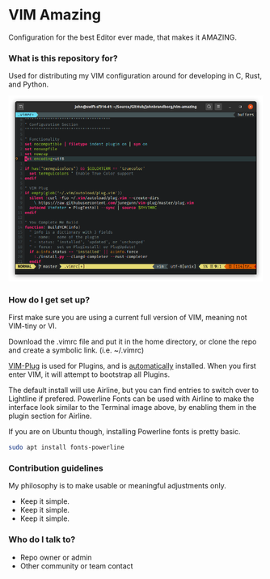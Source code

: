# VIM Amazing

Configuration for the best Editor ever made, that makes it AMAZING.

### What is this repository for?

Used for distributing my VIM configuration around for developing in C, Rust, and Python.

![Terminal](/images/terminal.png)

### How do I get set up?

First make sure you are using a current full version of VIM, meaning not VIM-tiny or VI.

Download the .vimrc file and put it in the home directory, or clone the repo and create
a symbolic link.  (i.e. ~/.vimrc)

[VIM-Plug](https://github.com/junegunn/vim-plug) is used for Plugins, and is
[automatically](https://github.com/junegunn/vim-plug/wiki/tips#automatic-installation) installed.
When you first enter VIM, it will attempt to bootstrap all Plugins.

The default install will use Airline, but you can find entries to switch over to Lightline
if prefered.  Powerline Fonts can be used with Airline to make the interface look similar
to the Terminal image above, by enabling them in the plugin section for Airline.

If you are on Ubuntu though, installing Powerline fonts is pretty basic.

```bash
sudo apt install fonts-powerline
```

### Contribution guidelines

My philosophy is to make usable or meaningful adjustments only.

* Keep it simple.
* Keep it simple.
* Keep it simple.

### Who do I talk to?

* Repo owner or admin
* Other community or team contact
